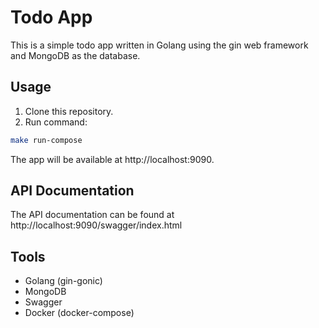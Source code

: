 # Todo App

This is a simple todo app written in Golang using the gin web framework and MongoDB as the database.

## Usage

1. Clone this repository.
2. Run command: 
```bash
make run-compose
```

The app will be available at http://localhost:9090.

## API Documentation

The API documentation can be found at http://localhost:9090/swagger/index.html

## Tools
- Golang (gin-gonic)
- MongoDB
- Swagger
- Docker (docker-compose)